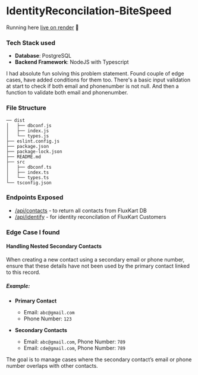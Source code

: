 # IdentityReconcilation-BiteSpeed

Running here [live on render](https://identityreconcilation-bitespeed.onrender.com) 🌟

### Tech Stack used
- **Database**: PostgreSQL
- **Backend Framework**: NodeJS with Typescript

I had absolute fun solving this problem statement. Found couple of edge cases, have added conditions for them too. There's a basic input validation at start to check if both email and phonenumber is not null. And then a function to validate both email and phonenumber.


### File Structure

```
── dist
│   ├── dbconf.js
│   ├── index.js
│   └── types.js
├── eslint.config.js
├── package.json
├── package-lock.json
├── README.md
├── src
│   ├── dbconf.ts
│   ├── index.ts
│   └── types.ts
└── tsconfig.json
```

### Endpoints Exposed

- [/api/contacts](https://identityreconcilation-bitespeed.onrender.com/api/contacts) - to return all contacts from FluxKart DB
- [/api/identify](https://identityreconcilation-bitespeed.onrender.com/api/identify) - for identity reconcilation of FluxKart Customers

### Edge Case I found 

#### Handling Nested Secondary Contacts

When creating a new contact using a secondary email or phone number, ensure that these details have not been used by the primary contact linked to this record. 

##### Example:
- **Primary Contact**
  - Email: `abc@gmail.com`
  - Phone Number: `123`

- **Secondary Contacts**
  - Email: `abc@gmail.com`, Phone Number: `789`
  - Email: `cde@gmail.com`, Phone Number: `789`

The goal is to manage cases where the secondary contact’s email or phone number overlaps with other contacts.